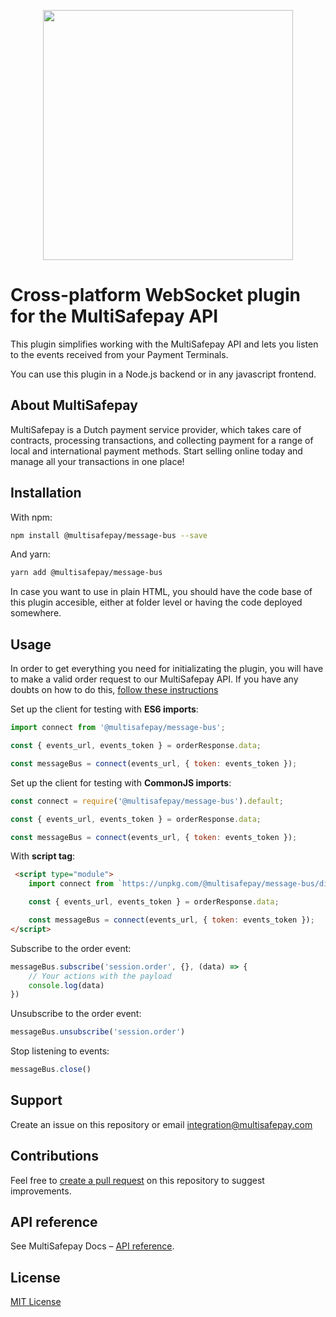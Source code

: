 <p align="center">
    <img src="https://camo.githubusercontent.com/517483ae0eaba9884f397e9af1c4adc7bbc231575ac66cc54292e00400edcd10/68747470733a2f2f7777772e6d756c7469736166657061792e636f6d2f66696c6561646d696e2f74656d706c6174652f696d672f6d756c7469736166657061792d6c6f676f2d69636f6e2e737667" width="400px" position="center">
</p>

# Cross-platform WebSocket plugin for the MultiSafepay API

This plugin simplifies working with the MultiSafepay API and lets you listen to the events received from your Payment Terminals.

You can use this plugin in a Node.js backend or in any javascript frontend.

## About MultiSafepay

MultiSafepay is a Dutch payment service provider, which takes care of contracts, processing transactions, and collecting payment for a range of local and international payment methods. Start selling online today and manage all your transactions in one place!

## Installation

With npm:

```sh
npm install @multisafepay/message-bus --save
```

And yarn:

```sh
yarn add @multisafepay/message-bus
```

In case you want to use in plain HTML, you should have the code base of this plugin accesible, either at folder level or having the code deployed somewhere.

## Usage
In order to get everything you need for initializating the plugin, you will have to make a valid order request to our MultiSafepay API.
If you have any doubts on how to do this, [follow these instructions](https://docs.multisafepay.com/recipes/cloud-pos-payments)

Set up the client for testing with **ES6 imports**:

```javascript
import connect from '@multisafepay/message-bus';

const { events_url, events_token } = orderResponse.data;

const messageBus = connect(events_url, { token: events_token });
```

Set up the client for testing with **CommonJS imports**:

```javascript
const connect = require('@multisafepay/message-bus').default;

const { events_url, events_token } = orderResponse.data;

const messageBus = connect(events_url, { token: events_token });
```

With **script tag**:

```html
 <script type="module">
    import connect from `https://unpkg.com/@multisafepay/message-bus/dist/esm/browser/index.js`

    const { events_url, events_token } = orderResponse.data;

    const messageBus = connect(events_url, { token: events_token });
</script>
```


Subscribe to the order event:

```javascript
messageBus.subscribe('session.order', {}, (data) => {
    // Your actions with the payload
    console.log(data)
})
```

Unsubscribe to the order event:

```javascript
messageBus.unsubscribe('session.order')
```

Stop listening to events:

```javascript
messageBus.close()
```


## Support

Create an issue on this repository or email <a href="mailto:integrationt@multisafepay.com">integration@multisafepay.com</a>

## Contributions

Feel free to [create a pull request](https://github.com/MultiSafepay/message-bus) on this repository to suggest improvements.

## API reference

See MultiSafepay Docs – [API reference](https://docs.multisafepay.com/api/).

## License

[MIT License](https://github.com/MultiSafepay/message-bus/blob/master/LICENSE)
